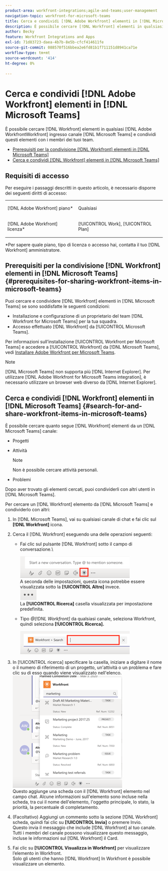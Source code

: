 ```yaml
---
product-area: workfront-integrations;agile-and-teams;user-management
navigation-topic: workfront-for-microsoft-teams
title: Cerca e condividi [!DNL Adobe Workfront] elementi in [!DNL Microsoft Teams]
description: È possibile cercare [!DNL Workfront] elementi in qualsiasi [!DNL Adobe WorkfrontWorkfront] ingresso canale [!DNL Microsoft Teams] e condividi questi elementi con i membri dei tuoi team.
author: Becky
feature: Workfront Integrations and Apps
exl-id: 71d83723-daea-4b7b-8e5b-cfcf414611fe
source-git-commit: 088570f516bbea2e6fd81b1f711151d8941ca71e
workflow-type: tm+mt
source-wordcount: '414'
ht-degree: 0%

---
```


# Cerca e condividi [!DNL Adobe Workfront] elementi in [!DNL Microsoft Teams]

È possibile cercare [!DNL Workfront] elementi in qualsiasi [!DNL Adobe WorkfrontWorkfront] ingresso canale [!DNL Microsoft Teams] e condividi questi elementi con i membri dei tuoi team.

* [Prerequisiti per la condivisione [!DNL Workfront] elementi in [!DNL Microsoft Teams]](#prerequisites-for-sharing-workfront-items-in-microsoft-teams-prerequisites-for-sharing-workfront-items-in-microsoft-teams)
* [Cerca e condividi [!DNL Workfront] elementi in [!DNL Microsoft Teams]](#search-for-and-share-adobe-workfront-items-in-microsoft-teams)

## Requisiti di accesso

Per eseguire i passaggi descritti in questo articolo, è necessario disporre dei seguenti diritti di accesso:

<table style="table-layout:auto"> 
 <col> 
 <col> 
 <tbody> 
  <tr> 
   <td role="rowheader">[!DNL Adobe Workfront] piano*</td> 
   <td> <p>Qualsiasi</p> </td> 
  </tr> 
  <tr> 
   <td role="rowheader">[!DNL Adobe Workfront] licenza*</td> 
   <td> <p>[!UICONTROL Work], [!UICONTROL Plan]</p> </td> 
  </tr> 
 </tbody> 
</table>

&#42;Per sapere quale piano, tipo di licenza o accesso hai, contatta il tuo [!DNL Workfront] amministratore.

## Prerequisiti per la condivisione [!DNL Workfront] elementi in [!DNL Microsoft Teams] {#prerequisites-for-sharing-workfront-items-in-microsoft-teams}

Puoi cercare e condividere [!DNL Workfront] elementi in [!DNL Microsoft Teams] se sono soddisfatte le seguenti condizioni:

* Installazione e configurazione di un proprietario del team [!DNL Workfront for Microsoft Teams] per la tua squadra.
* Accesso effettuato [!DNL Workfront] da [!UICONTROL Microsoft Teams].

Per informazioni sull’installazione [!UICONTROL Workfront per Microsoft Teams] e accedere a [!UICONTROL Workfront] da [!DNL Microsoft Teams], vedi [Installare Adobe Workfront per Microsoft Teams](../../workfront-integrations-and-apps/using-workfront-with-microsoft-teams/install-workfront-ms-teams.md).

>[!NOTE]
>
>[!DNL Microsoft Teams] non supporta più [!DNL Internet Explorer]. Per utilizzare [!DNL Adobe Workfront for Microsoft Teams integration], è necessario utilizzare un browser web diverso da [!DNL Internet Explorer].


## Cerca e condividi [!DNL Workfront] elementi in [!DNL Microsoft Teams] {#search-for-and-share-workfront-items-in-microsoft-teams}

È possibile cercare quanto segue [!DNL Workfront] elementi da un [!DNL Microsoft Teams] canale:

* Progetti
* Attività

   >[!NOTE]
   >
   >Non è possibile cercare attività personali.

* Problemi

Dopo aver trovato gli elementi cercati, puoi condividerli con altri utenti in [!DNL Microsoft Teams].

Per cercare un [!DNL Workfront] elemento da [!DNL Microsoft Teams] e condividerlo con altri:

1. In [!DNL Microsoft Teams], vai su qualsiasi canale di chat e fai clic sul **[!DNL Workfront]** icona.
1. Cerca il [!DNL Workfront] eseguendo una delle operazioni seguenti:

   * Fai clic sul pulsante [!DNL Workfront] sotto il campo di conversazione.\

      ![ms_teams_workfront_pinned_icon_highlight.png](assets/ms-teams-workfront-pinned-icon-highlight-350x69.png)\
      A seconda delle impostazioni, questa icona potrebbe essere visualizzata sotto la **[!UICONTROL Altro]** invece.\
      ![more_icon.png](assets/more-icon-52x34.png)\
      La **[!UICONTROL Ricerca]** casella visualizzata per impostazione predefinita.

   * Tipo *@[!DNL Workfront]* da qualsiasi canale, seleziona Workfront, quindi seleziona **[!UICONTROL Ricerca].**

      ![ms_teams_search_from_command.png](assets/ms-teams-search-from-command-350x74.png)

1. In [!UICONTROL ricerca] specificare la casella, iniziare a digitare il nome o il numero di riferimento di un progetto, un&#39;attività o un problema e fare clic su di esso quando viene visualizzato nell&#39;elenco.\
   ![ms_teams_search_for_items.png](assets/ms-teams-searching-for-items-350x359.png)\
   Questo aggiunge una scheda con il [!DNL Workfront] elemento nel campo chat. Alcune informazioni sull&#39;elemento sono incluse nella scheda, tra cui il nome dell&#39;elemento, l&#39;oggetto principale, lo stato, la priorità, la percentuale di completamento.

1. (Facoltativo) Aggiungi un commento sotto la sezione [!DNL Workfront] scheda, quindi fai clic su **[!UICONTROL Invia]** o premere Invio.\
   Questo invia il messaggio che include [!DNL Workfront] al tuo canale.\
   Tutti i membri del canale possono visualizzare questo messaggio, incluse le informazioni sul [!DNL Workfront] il Card.

1. Fai clic su **[!UICONTROL Visualizza in Workfront]** per visualizzare l’elemento in Workfront.\
   Solo gli utenti che hanno [!DNL Workfront] In Workfront è possibile visualizzare un elemento.
